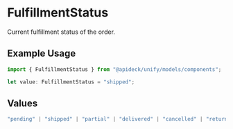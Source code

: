 # FulfillmentStatus

Current fulfillment status of the order.

## Example Usage

```typescript
import { FulfillmentStatus } from "@apideck/unify/models/components";

let value: FulfillmentStatus = "shipped";
```

## Values

```typescript
"pending" | "shipped" | "partial" | "delivered" | "cancelled" | "returned" | "unknown"
```